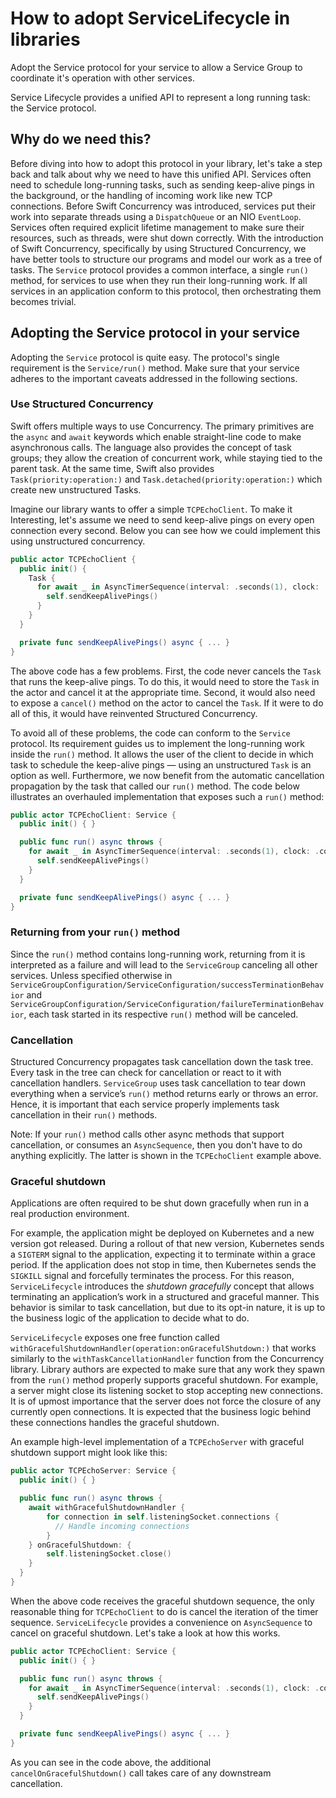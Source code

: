 # How to adopt ServiceLifecycle in libraries

Adopt the Service protocol for your service to allow a Service Group to coordinate it's operation with other services.

Service Lifecycle provides a unified API to represent a long running task: the Service protocol.

## Why do we need this?

Before diving into how to adopt this protocol in your library, let's take a step back and talk about why we need to have this unified API.
Services often need to schedule long-running tasks, such as sending keep-alive pings in the background, or the handling of incoming work like new TCP connections.
Before Swift Concurrency was introduced, services put their work into separate threads using a `DispatchQueue` or an NIO `EventLoop`.
Services often required explicit lifetime management to make sure their resources, such as threads, were shut down correctly.
With the introduction of Swift Concurrency, specifically by using Structured Concurrency, we have better tools to structure our programs and model our work as a tree of tasks.
The ``Service`` protocol provides a common interface, a single `run()` method, for services to use when they run  their long-running work.
If all services in an application conform to this protocol, then orchestrating them becomes trivial.

## Adopting the Service protocol in your service

Adopting the ``Service`` protocol is quite easy.
The protocol's single requirement is the ``Service/run()`` method.
Make sure that your service adheres to the important caveats addressed in the following sections.

### Use Structured Concurrency

Swift offers multiple ways to use Concurrency.
The primary primitives are the `async` and `await` keywords which enable straight-line code to make asynchronous calls.
The language also provides the concept of task groups; they allow the creation of concurrent work, while staying tied to the parent task.
At the same time, Swift also provides `Task(priority:operation:)` and `Task.detached(priority:operation:)` which create new unstructured Tasks.

Imagine our library wants to offer a simple `TCPEchoClient`.
To make it Interesting, let's assume we need to send keep-alive pings on every open connection every second.
Below you can see how we could implement this using unstructured concurrency.

```swift
public actor TCPEchoClient {
  public init() {
    Task {
      for await _ in AsyncTimerSequence(interval: .seconds(1), clock: .continuous) {
        self.sendKeepAlivePings()
      }
    }
  }

  private func sendKeepAlivePings() async { ... }
}
```

The above code has a few problems.
First, the code never cancels the `Task` that runs the keep-alive pings.
To do this, it would need to store the `Task` in the actor and cancel it at the appropriate time.
Second, it would also need to expose a `cancel()` method on the actor to cancel the `Task`.
If it were to do all of this, it would have reinvented Structured Concurrency.

To avoid all of these problems, the code can conform to the ``Service`` protocol.
Its requirement guides us to implement the long-running work inside the `run()` method.
It allows the user of the client to decide in which task to schedule the keep-alive pings — using an unstructured `Task` is an option as well.
Furthermore, we now benefit from the automatic cancellation propagation by the task that called our `run()` method.
The code below illustrates an overhauled implementation that exposes such a `run()` method:

```swift
public actor TCPEchoClient: Service {
  public init() { }

  public func run() async throws {
    for await _ in AsyncTimerSequence(interval: .seconds(1), clock: .continuous) {
      self.sendKeepAlivePings()
    }
  }

  private func sendKeepAlivePings() async { ... }
}
```

### Returning from your `run()` method

Since the `run()` method contains long-running work, returning from it is interpreted as a failure and will lead to the ``ServiceGroup`` canceling all other services.
Unless specified otherwise in
``ServiceGroupConfiguration/ServiceConfiguration/successTerminationBehavior``
and
``ServiceGroupConfiguration/ServiceConfiguration/failureTerminationBehavior``,
each task started in its respective `run()` method will be canceled.

### Cancellation

Structured Concurrency propagates task cancellation down the task tree.
Every task in the tree can check for cancellation or react to it with cancellation handlers.
``ServiceGroup`` uses task cancellation to tear down everything when a service’s `run()` method returns early or throws an error.
Hence, it is important that each service properly implements task cancellation in their `run()` methods.

Note: If your `run()` method calls other async methods that support cancellation, or consumes an `AsyncSequence`, then you don't have to do anything explicitly.
The latter is shown in the `TCPEchoClient` example above.

### Graceful shutdown

Applications are often required to be shut down gracefully when run in a real production environment.

For example, the application might be deployed on Kubernetes and a new version got released.
During a rollout of that new version, Kubernetes sends a `SIGTERM` signal to the application, expecting it to terminate within a grace period.
If the application does not stop in time, then Kubernetes sends the `SIGKILL` signal and forcefully terminates the process.
For this reason, ``ServiceLifecycle`` introduces the _shutdown gracefully_ concept that allows terminating an application’s work in a structured and graceful manner.
This behavior is similar to task cancellation, but due to its opt-in nature, it is up to the business logic of the application to decide what to do.

``ServiceLifecycle`` exposes one free function called ``withGracefulShutdownHandler(operation:onGracefulShutdown:)`` that works similarly to the `withTaskCancellationHandler` function from the Concurrency library.
Library authors are expected to make sure that any work they spawn from the `run()` method properly supports graceful shutdown.
For example, a server might close its listening socket to stop accepting new connections.
It is of upmost importance that the server does not force the closure of any currently open connections.
It is expected that the business logic behind these connections handles the graceful shutdown.

An example high-level implementation of a `TCPEchoServer` with graceful shutdown
support might look like this:

```swift
public actor TCPEchoServer: Service {
  public init() { }

  public func run() async throws {
    await withGracefulShutdownHandler {
        for connection in self.listeningSocket.connections {
          // Handle incoming connections
        }
    } onGracefulShutdown: {
        self.listeningSocket.close()
    }
  }
}
```

When the above code receives the graceful shutdown sequence, the only reasonable thing for `TCPEchoClient` to do is cancel the iteration of the timer sequence.
``ServiceLifecycle`` provides a convenience on `AsyncSequence` to cancel on graceful shutdown.
Let's take a look at how this works.

```swift
public actor TCPEchoClient: Service {
  public init() { }

  public func run() async throws {
    for await _ in AsyncTimerSequence(interval: .seconds(1), clock: .continuous).cancelOnGracefulShutdown() {
      self.sendKeepAlivePings()
    }
  }

  private func sendKeepAlivePings() async { ... }
}
```

As you can see in the code above, the additional `cancelOnGracefulShutdown()` call takes care of any downstream cancellation.
